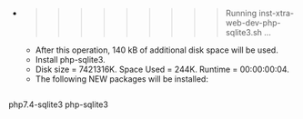 * >>>>>>>>> Running inst-xtra-web-dev-php-sqlite3.sh ...
  * After this operation, 140 kB of additional disk space will be used.
  * Install php-sqlite3.
  * Disk size = 7421316K. Space Used = 244K. Runtime = 00:00:00:04.
  * The following NEW packages will be installed:
  ```bash
php7.4-sqlite3 php-sqlite3
  ```
